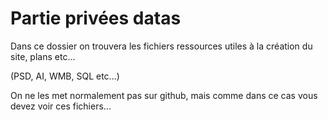 # Partie privées datas
Dans ce dossier on trouvera les fichiers ressources utiles à la création du site, plans etc...

(PSD, AI, WMB, SQL etc...)

On ne les met normalement pas sur github, mais comme dans ce cas vous devez voir ces fichiers...